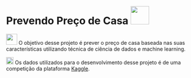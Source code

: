 # Prevendo Preço de Casa <img src="https://user-images.githubusercontent.com/57241391/216849469-1649b014-7add-4d4c-8b98-66869b30f5cd.png" height="50">
 
<img src="https://user-images.githubusercontent.com/57241391/216849763-68b56084-894c-482b-9010-540d80feb9b3.png" height="30"> O objetivo desse projeto é prever o preço de casa baseada nas suas características utilizando técnica de ciência de dados e machine learning. 

<img src="https://user-images.githubusercontent.com/57241391/216849829-168f8429-443d-4fcb-80f6-0b7333421924.png" height="20"> Os dados utilizados para o desenvolvimento desse projeto é de uma competição da plataforma [Kaggle](https://www.kaggle.com/competitions/house-prices-advanced-regression-techniques). 
